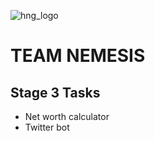 ![hng_logo](https://res.cloudinary.com/benchuks-inc/image/upload/v1569336547/hng.png)

# TEAM NEMESIS

## Stage 3 Tasks

* Net worth calculator
* Twitter bot


